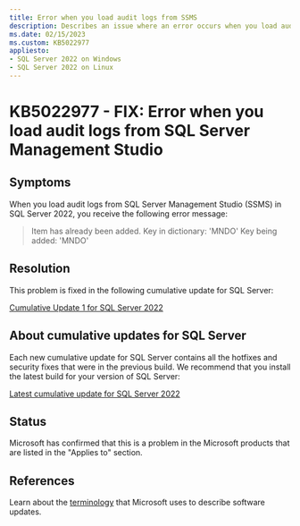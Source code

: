 ```yaml
---
title: Error when you load audit logs from SSMS
description: Describes an issue where an error occurs when you load audit logs from SQL Server Management Studio (SSMS).
ms.date: 02/15/2023
ms.custom: KB5022977
appliesto:
- SQL Server 2022 on Windows
- SQL Server 2022 on Linux
---
```

# KB5022977 - FIX: Error when you load audit logs from SQL Server Management Studio

## Symptoms

When you load audit logs from SQL Server Management Studio (SSMS) in SQL Server 2022, you receive the following error message:

> Item has already been added. Key in dictionary: 'MNDO' Key being added: 'MNDO'

## Resolution

This problem is fixed in the following cumulative update for SQL Server:

[Cumulative Update 1 for SQL Server 2022](cumulativeupdate1.md)

## About cumulative updates for SQL Server

Each new cumulative update for SQL Server contains all the hotfixes and security fixes that were in the previous build. We recommend that you install the latest build for your version of SQL Server:

[Latest cumulative update for SQL Server 2022](build-versions.md)

## Status

Microsoft has confirmed that this is a problem in the Microsoft products that are listed in the "Applies to" section.

## References

Learn about the [terminology](../../../windows-client/deployment/standard-terminology-software-updates.md) that Microsoft uses to describe software updates.
